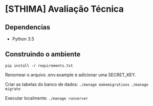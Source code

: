 # [STHIMA] Avaliação Técnica

## Dependencias
* Python 3.5

## Construindo o ambiente
`pip install -r requirements.txt`

Renomear o arquivo .env.example e adicionar uma SECRET_KEY.

Criar as tabelas do banco de dados:
`./manage makemigrations`
`./manage migrate`

Executar localmente:
`./manage runserver`
